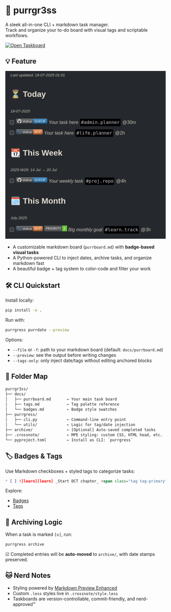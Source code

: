 # 🐾 purrgr3ss

A sleek all-in-one CLI + markdown task manager.  
Track and organize your to-do board with visual tags and scriptable workflows.

[![Open Taskboard](https://img.shields.io/badge/🐱_Open--Taskboard-ff5e98?style=for-the-badge)](/docs/purrboard.md)

## 💡 Feature

![demo](/assects/img/purrgr3ss_demo.png)

- A customizable markdown board (`purrboard.md`) with **badge-based visual tasks**
- A Python-powered CLI to inject dates, archive tasks, and organize markdown fast
- A beautiful badge + tag system to color-code and filter your work

## 🛠️ CLI Quickstart

Install locally:

```bash
pip install -e .
```

Run with:

```bash
purrgress purrdate --preview
```

Options:

* `--file` or `-f`: path to your markdown board (default: `docs/purrboard.md`)
* `--preview`: see the output before writing changes
* `--tags-only`: only inject date/tags without editing anchored blocks

## 📁 Folder Map

```
purrgr3ss/
├── docs/
│   ├── purrboard.md       ← Your main task board
│   ├── tags.md            ← Tag palette reference
│   └── badges.md          ← Badge style swatches
├── purrgress/
│   ├── cli.py             ← Command-line entry point
│   └── utils/             ← Logic for tag/date injection
├── archive/               ← [Optional] Auto-saved completed tasks
├── .crossnote/            ← MPE styling: custom CSS, HTML head, etc.
└── pyproject.toml         ← Install as CLI: `purrgress`
```

## 🏷️ Badges & Tags

Use Markdown checkboxes + styled tags to categorize tasks:

```markdown
* [ ] ![learn][learn] _Start DCT chapter_ <span class="tag tag-primary">#ml.course</span>
```

Explore:

* [Badges](/docs/badges.md)
* [Tags](/docs/tags.md)

## 🧹 Archiving Logic

When a task is marked `[x]`, run:

```bash
purrgress archive
```

☑ Completed entries will be **auto-moved** to `archive/`, with date stamps preserved.

## 🐱 Nerd Notes

* Styling powered by [Markdown Preview Enhanced](https://shd101wyy.github.io/markdown-preview-enhanced/)
* Custom `.less` styles live in `.crossnote/style.less`
* Taskboards are version-controllable, commit-friendly, and nerd-approved™
